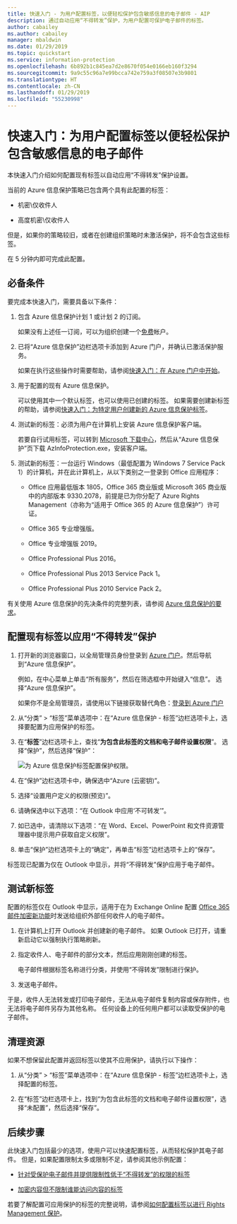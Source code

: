```yaml
---
title: 快速入门 - 为用户配置标签，以便轻松保护包含敏感信息的电子邮件 - AIP
description: 通过自动应用“不得转发”保护，为用户配置可保护电子邮件的标签。
author: cabailey
ms.author: cabailey
manager: mbaldwin
ms.date: 01/29/2019
ms.topic: quickstart
ms.service: information-protection
ms.openlocfilehash: 6b892b1c845ea7d2e8670f054e0166eb160f3294
ms.sourcegitcommit: 9a9c55c96a7e99bcca742e759a3f08507e3b9801
ms.translationtype: HT
ms.contentlocale: zh-CN
ms.lasthandoff: 01/29/2019
ms.locfileid: "55230998"
---
```

# <a name="quickstart-configure-a-label-for-users-to-easily-protect-emails-that-contain-sensitive-information"></a>快速入门：为用户配置标签以便轻松保护包含敏感信息的电子邮件

本快速入门介绍如何配置现有标签以自动应用“不得转发”保护设置。

当前的 Azure 信息保护策略已包含两个具有此配置的标签：

- 机密\仅收件人

- 高度机密\仅收件人

但是，如果你的策略较旧，或者在创建组织策略时未激活保护，将不会包含这些标签。 

在 5 分钟内即可完成此配置。

## <a name="prerequisites"></a>必备条件

要完成本快速入门，需要具备以下条件：

1. 包含 Azure 信息保护计划 1 或计划 2 的订阅。
    
    如果没有上述任一订阅，可以为组织创建一个[免费](https://portal.office.com/Signup/Signup.aspx?OfferId=87dd2714-d452-48a0-a809-d2f58c4f68b7)帐户。

2. 已将“Azure 信息保护”边栏选项卡添加到 Azure 门户，并确认已激活保护服务。

    如果在执行这些操作时需要帮助，请参阅[快速入门：在 Azure 门户中开始](quickstart-viewpolicy.md)。

3. 用于配置的现有 Azure 信息保护。 
    
    可以使用其中一个默认标签，也可以使用已创建的标签。 如果需要创建新标签的帮助，请参阅[快速入门：为特定用户创建新的 Azure 信息保护标签](quickstart-label-specificusers.md)。

4. 测试新的标签：必须为用户在计算机上安装 Azure 信息保护客户端。 
    
    若要自行试用标签，可以转到 [Microsoft 下载中心](https://www.microsoft.com/en-us/download/details.aspx?id=53018)，然后从“Azure 信息保护”页下载 AzInfoProtection.exe，安装客户端。

5. 测试新的标签：一台运行 Windows（最低配置为 Windows 7 Service Pack 1）的计算机，并在此计算机上，从以下类别之一登录到 Office 应用程序：
    
    - Office 应用最低版本 1805，Office 365 商业版或 Microsoft 365 商业版中的内部版本 9330.2078，前提是已为你分配了 Azure Rights Management（亦称为“适用于 Office 365 的 Azure 信息保护”）许可证。
    
    - Office 365 专业增强版。
    
    - Office 专业增强版 2019。
    
    - Office Professional Plus 2016。
    
    - Office Professional Plus 2013 Service Pack 1。
    
    - Office Professional Plus 2010 Service Pack 2。

有关使用 Azure 信息保护的先决条件的完整列表，请参阅 [Azure 信息保护的要求](requirements.md)。

## <a name="configure-an-existing-label-to-apply-the-do-not-forward-protection"></a>配置现有标签以应用“不得转发”保护

1. 打开新的浏览器窗口，以全局管理员身份登录到 [Azure 门户](https://portal.azure.com)。然后导航到“Azure 信息保护”。 
    
    例如，在中心菜单上单击“所有服务”，然后在筛选框中开始键入“信息”。 选择“Azure 信息保护”。
    
    如果你不是全局管理员，请使用以下链接获取替代角色：[登录到 Azure 门户](configure-policy.md#signing-in-to-the-azure-portal)

2. 从“分类” > “标签”菜单选项中：在“Azure 信息保护 - 标签”边栏选项卡上，选择要配置为应用保护的标签。 

3. 在“**标签**”边栏选项卡上，查找“**为包含此标签的文档和电子邮件设置权限**”。 选择“保护”，然后选择“保护”：
    
    ![为 Azure 信息保护标签配置保护权限](./media/info-protect-protection-bar-configured.png)。

4. 在“保护”边栏选项卡中，确保选中“Azure (云密钥)”。
    
5. 选择“设置用户定义的权限(预览)”。

6. 请确保选中以下选项：“在 Outlook 中应用‘不可转发’”。

7. 如已选中，请清除以下选项：“在 Word、Excel、PowerPoint 和文件资源管理器中提示用户获取自定义权限”。

8. 单击“保护”边栏选项卡上的“确定”，再单击“标签”边栏选项卡上的“保存”。

标签现已配置为仅在 Outlook 中显示，并将“不得转发”保护应用于电子邮件。

## <a name="test-your-new-label"></a>测试新标签

配置的标签仅在 Outlook 中显示，适用于在为 Exchange Online 配置 [Office 365 邮件加密新功能](https://support.office.com/article/7ff0c040-b25c-4378-9904-b1b50210d00e)时发送给组织外部任何收件人的电子邮件。

1. 在计算机上打开 Outlook 并创建新的电子邮件。 如果 Outlook 已打开，请重新启动它以强制执行策略刷新。

2. 指定收件人、电子邮件的部分文本，然后应用刚刚创建的标签。 
    
    电子邮件根据标签名称进行分类，并使用“不得转发”限制进行保护。

3. 发送电子邮件。 

于是，收件人无法转发或打印电子邮件，无法从电子邮件复制内容或保存附件，也无法将电子邮件另存为其他名称。 任何设备上的任何用户都可以读取受保护的电子邮件。

## <a name="clean-up-resources"></a>清理资源

如果不想保留此配置并返回标签以使其不应用保护，请执行以下操作：

1. 从“分类” > “标签”菜单选项中：在“Azure 信息保护 - 标签”边栏选项卡上，选择配置的标签。 

3. 在“标签”边栏选项卡上，找到“为包含此标签的文档和电子邮件设置权限”，选择“未配置”，然后选择“保存”。

## <a name="next-steps"></a>后续步骤

此快速入门包括最少的选项，使用户可以快速配置标签，从而轻松保护其电子邮件。 但是，如果配置限制太多或限制不足，请参阅其他示例配置：

- [针对受保护电子邮件并提供限制性低于“不得转发”的权限的标签](configure-policy-protection.md#example-4-label-for-protected-email-that-supports-less-restrictive-permissions-than-do-not-forward)

- [加密内容但不限制谁能访问内容的标签](configure-policy-protection.md#example-5-label-that-encrypts-content-but-doesnt-restrict-who-can-access-it)

若要了解配置可应用保护的标签的完整说明，请参阅[如何配置标签以进行 Rights Management 保护](configure-policy-protection.md)。 

